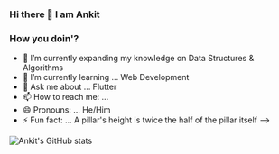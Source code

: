 ### Hi there 👋 I am Ankit
### How you doin'?


- 🔭 I’m currently expanding my knowledge on Data Structures & Algorithms
- 🌱 I’m currently learning ... Web Development
- 💬 Ask me about ... Flutter
- 📫 How to reach me: ...
- 😄 Pronouns: ... He/Him
- ⚡ Fun fact: ... A pillar's height is twice the half of the pillar itself
-->

![Ankit's GitHub stats](https://github-readme-stats.vercel.app/api?username=thehulk123&hide=contribs,prs&count_private=true&show_icons=true&theme=radical)
